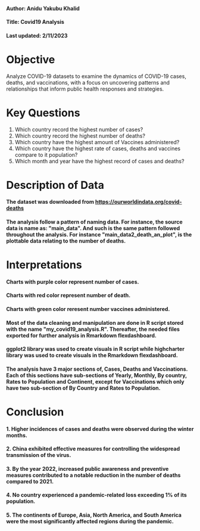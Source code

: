 #### Author: Anidu Yakubu Khalid
#### Title: Covid19 Analysis
#### Last updated: 2/11/2023

# Objective
Analyze COVID-19 datasets to examine the dynamics of COVID-19 cases, deaths, and vaccinations, with a focus on uncovering patterns and relationships that inform public health responses and strategies. 

# Key Questions
1. Which country record the highest number of cases? 
2. Which country record the highest number of deaths?
3. Which country have the highest amount of Vaccines administered?
4. Which country have the highest rate of cases, deaths and vaccines compare to it population?
5. Which month and year have the highest record of cases and deaths?


# Description of Data
#### The dataset was downloaded from https://ourworldindata.org/covid-deaths
#### The analysis follow a pattern of naming data. For instance, the source data is name as: "main_data". And such is the same pattern followed throughout the analysis. For instance "main_data2_death_an_plot", is the plottable data relating to the number of deaths.


# Interpretations
#### Charts with purple color represent number of cases.
#### Charts with red color represent number of death.
#### Charts with green color reresent number vaccines administered.
#### Most of the data cleaning and manipulation are done in R script stored with the name "my_covid19_analysis.R". Thereafter, the needed files exported for further analysis in Rmarkdown flexdashboard. 
#### ggplot2 library was used to create visuals in R script while highcharter library was used to create visuals in the Rmarkdown flexdashboard.
#### The analysis have 3 major sections of, Cases, Deaths and Vaccinations. Each of this sections have sub-sections of Yearly, Monthly, By country, Rates to Population and Continent, except for Vaccinations which only have two sub-section of By Country and Rates to Population.

# Conclusion
#### 1. Higher incidences of cases and deaths were observed during the winter months.
#### 2. China exhibited effective measures for controlling the widespread transmission of the virus.
#### 3. By the year 2022, increased public awareness and preventive measures contributed to a notable reduction in the number of deaths compared to 2021.
#### 4. No country experienced a pandemic-related loss exceeding 1% of its population.
#### 5. The continents of Europe, Asia, North America, and South America were the most significantly affected regions during the pandemic.

